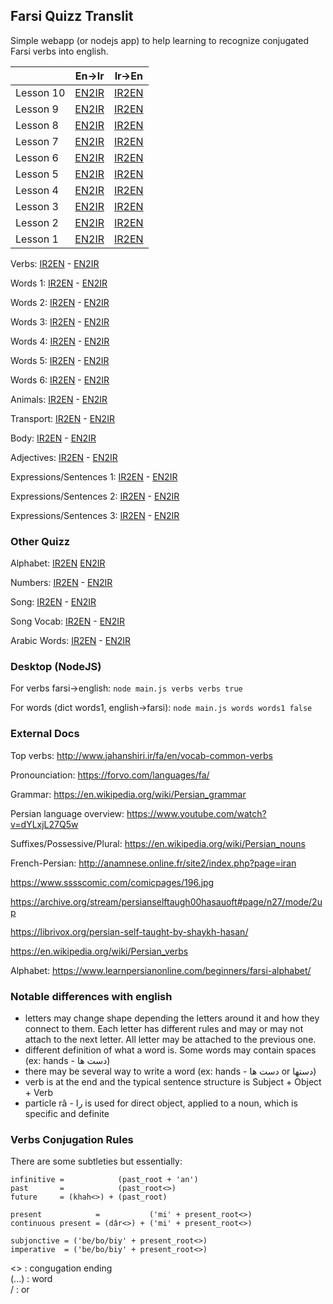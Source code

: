 ## Farsi Quizz Translit

Simple webapp (or nodejs app) to help learning to recognize conjugated Farsi verbs into english.

|  | En->Ir | Ir->En |
| ------ | ------ | ------ |
| Lesson 10 | [EN2IR](http://htmlpreview.github.io/?https://github.com/benji/farsi-quizz-translit/blob/master/www/index.html?quizz_type=words&quizz_dict=lesson10&quizz_far2eng=false) | [IR2EN](http://htmlpreview.github.io/?https://github.com/benji/farsi-quizz-translit/blob/master/www/index.html?quizz_type=words&quizz_dict=lesson10&quizz_far2eng=true) |
| Lesson 9 | [EN2IR](http://htmlpreview.github.io/?https://github.com/benji/farsi-quizz-translit/blob/master/www/index.html?quizz_type=words&quizz_dict=lesson9&quizz_far2eng=false) | [IR2EN](http://htmlpreview.github.io/?https://github.com/benji/farsi-quizz-translit/blob/master/www/index.html?quizz_type=words&quizz_dict=lesson9&quizz_far2eng=true) |
| Lesson 8 | [EN2IR](http://htmlpreview.github.io/?https://github.com/benji/farsi-quizz-translit/blob/master/www/index.html?quizz_type=words&quizz_dict=lesson9&quizz_far2eng=false) | [IR2EN](http://htmlpreview.github.io/?https://github.com/benji/farsi-quizz-translit/blob/master/www/index.html?quizz_type=words&quizz_dict=lesson8&quizz_far2eng=true) |
| Lesson 7 | [EN2IR](http://htmlpreview.github.io/?https://github.com/benji/farsi-quizz-translit/blob/master/www/index.html?quizz_type=words&quizz_dict=lesson7&quizz_far2eng=false) | [IR2EN](http://htmlpreview.github.io/?https://github.com/benji/farsi-quizz-translit/blob/master/www/index.html?quizz_type=words&quizz_dict=lesson7&quizz_far2eng=true) |
| Lesson 6 | [EN2IR](http://htmlpreview.github.io/?https://github.com/benji/farsi-quizz-translit/blob/master/www/index.html?quizz_type=words&quizz_dict=lesson6&quizz_far2eng=false) | [IR2EN](http://htmlpreview.github.io/?https://github.com/benji/farsi-quizz-translit/blob/master/www/index.html?quizz_type=words&quizz_dict=lesson6&quizz_far2eng=true) |
| Lesson 5 | [EN2IR](http://htmlpreview.github.io/?https://github.com/benji/farsi-quizz-translit/blob/master/www/index.html?quizz_type=words&quizz_dict=lesson5&quizz_far2eng=false) | [IR2EN](http://htmlpreview.github.io/?https://github.com/benji/farsi-quizz-translit/blob/master/www/index.html?quizz_type=words&quizz_dict=lesson5&quizz_far2eng=true) |
| Lesson 4 | [EN2IR](http://htmlpreview.github.io/?https://github.com/benji/farsi-quizz-translit/blob/master/www/index.html?quizz_type=words&quizz_dict=lesson4&quizz_far2eng=false) | [IR2EN](http://htmlpreview.github.io/?https://github.com/benji/farsi-quizz-translit/blob/master/www/index.html?quizz_type=words&quizz_dict=lesson4&quizz_far2eng=true) |
| Lesson 3 | [EN2IR](http://htmlpreview.github.io/?https://github.com/benji/farsi-quizz-translit/blob/master/www/index.html?quizz_type=words&quizz_dict=lesson3&quizz_far2eng=false) | [IR2EN](http://htmlpreview.github.io/?https://github.com/benji/farsi-quizz-translit/blob/master/www/index.html?quizz_type=words&quizz_dict=lesson3&quizz_far2eng=true) |
| Lesson 2 | [EN2IR](http://htmlpreview.github.io/?https://github.com/benji/farsi-quizz-translit/blob/master/www/index.html?quizz_type=words&quizz_dict=lesson2&quizz_far2eng=false) | [IR2EN](http://htmlpreview.github.io/?https://github.com/benji/farsi-quizz-translit/blob/master/www/index.html?quizz_type=words&quizz_dict=lesson2&quizz_far2eng=true) |
| Lesson 1 | [EN2IR](http://htmlpreview.github.io/?https://github.com/benji/farsi-quizz-translit/blob/master/www/index.html?quizz_type=words&quizz_dict=lesson1&quizz_far2eng=false) | [IR2EN](http://htmlpreview.github.io/?https://github.com/benji/farsi-quizz-translit/blob/master/www/index.html?quizz_type=words&quizz_dict=lesson1&quizz_far2eng=true) |


Verbs: [IR2EN](http://htmlpreview.github.io/?https://github.com/benji/farsi-quizz-translit/blob/master/www/index.html?quizz_type=verbs&quizz_dict=verbs&quizz_far2eng=true) - [EN2IR](http://htmlpreview.github.io/?https://github.com/benji/farsi-quizz-translit/blob/master/www/index.html?quizz_type=verbs&quizz_dict=verbs&quizz_far2eng=false)

Words 1: [IR2EN](http://htmlpreview.github.io/?https://github.com/benji/farsi-quizz-translit/blob/master/www/index.html?quizz_type=words&quizz_dict=words1&quizz_far2eng=true) - [EN2IR](http://htmlpreview.github.io/?https://github.com/benji/farsi-quizz-translit/blob/master/www/index.html?quizz_type=words&quizz_dict=words1&quizz_far2eng=false)

Words 2: [IR2EN](http://htmlpreview.github.io/?https://github.com/benji/farsi-quizz-translit/blob/master/www/index.html?quizz_type=words&quizz_dict=words2&quizz_far2eng=true) - [EN2IR](http://htmlpreview.github.io/?https://github.com/benji/farsi-quizz-translit/blob/master/www/index.html?quizz_type=words&quizz_dict=words2&quizz_far2eng=false)

Words 3: [IR2EN](http://htmlpreview.github.io/?https://github.com/benji/farsi-quizz-translit/blob/master/www/index.html?quizz_type=words&quizz_dict=words3&quizz_far2eng=true) - [EN2IR](http://htmlpreview.github.io/?https://github.com/benji/farsi-quizz-translit/blob/master/www/index.html?quizz_type=words&quizz_dict=words3&quizz_far2eng=false)  

Words 4: [IR2EN](http://htmlpreview.github.io/?https://github.com/benji/farsi-quizz-translit/blob/master/www/index.html?quizz_type=words&quizz_dict=words4&quizz_far2eng=true) - [EN2IR](http://htmlpreview.github.io/?https://github.com/benji/farsi-quizz-translit/blob/master/www/index.html?quizz_type=words&quizz_dict=words4&quizz_far2eng=false)  

Words 5: [IR2EN](http://htmlpreview.github.io/?https://github.com/benji/farsi-quizz-translit/blob/master/www/index.html?quizz_type=words&quizz_dict=words5&quizz_far2eng=true) - [EN2IR](http://htmlpreview.github.io/?https://github.com/benji/farsi-quizz-translit/blob/master/www/index.html?quizz_type=words&quizz_dict=words5&quizz_far2eng=false)  

Words 6: [IR2EN](http://htmlpreview.github.io/?https://github.com/benji/farsi-quizz-translit/blob/master/www/index.html?quizz_type=words&quizz_dict=words6&quizz_far2eng=true) - [EN2IR](http://htmlpreview.github.io/?https://github.com/benji/farsi-quizz-translit/blob/master/www/index.html?quizz_type=words&quizz_dict=words6&quizz_far2eng=false)  

Animals: [IR2EN](http://htmlpreview.github.io/?https://github.com/benji/farsi-quizz-translit/blob/master/www/index.html?quizz_type=words&quizz_dict=animals&quizz_far2eng=true) - [EN2IR](http://htmlpreview.github.io/?https://github.com/benji/farsi-quizz-translit/blob/master/www/index.html?quizz_type=words&quizz_dict=animals&quizz_far2eng=false)  

Transport: [IR2EN](http://htmlpreview.github.io/?https://github.com/benji/farsi-quizz-translit/blob/master/www/index.html?quizz_type=words&quizz_dict=transport&quizz_far2eng=true) - [EN2IR](http://htmlpreview.github.io/?https://github.com/benji/farsi-quizz-translit/blob/master/www/index.html?quizz_type=words&quizz_dict=transport&quizz_far2eng=false)  

Body: [IR2EN](http://htmlpreview.github.io/?https://github.com/benji/farsi-quizz-translit/blob/master/www/index.html?quizz_type=words&quizz_dict=body&quizz_far2eng=true) - [EN2IR](http://htmlpreview.github.io/?https://github.com/benji/farsi-quizz-translit/blob/master/www/index.html?quizz_type=words&quizz_dict=body&quizz_far2eng=false)  

Adjectives: [IR2EN](http://htmlpreview.github.io/?https://github.com/benji/farsi-quizz-translit/blob/master/www/index.html?quizz_type=words&quizz_dict=adjectives&quizz_far2eng=true) - [EN2IR](http://htmlpreview.github.io/?https://github.com/benji/farsi-quizz-translit/blob/master/www/index.html?quizz_type=words&quizz_dict=adjectives&quizz_far2eng=false)  

Expressions/Sentences 1: [IR2EN](http://htmlpreview.github.io/?https://github.com/benji/farsi-quizz-translit/blob/master/www/index.html?quizz_type=words&quizz_dict=expr1&quizz_far2eng=true) - [EN2IR](http://htmlpreview.github.io/?https://github.com/benji/farsi-quizz-translit/blob/master/www/index.html?quizz_type=words&quizz_dict=expr1&quizz_far2eng=false)  

Expressions/Sentences 2: [IR2EN](http://htmlpreview.github.io/?https://github.com/benji/farsi-quizz-translit/blob/master/www/index.html?quizz_type=words&quizz_dict=expr2&quizz_far2eng=true) - [EN2IR](http://htmlpreview.github.io/?https://github.com/benji/farsi-quizz-translit/blob/master/www/index.html?quizz_type=words&quizz_dict=expr2&quizz_far2eng=false)

Expressions/Sentences 3: [IR2EN](http://htmlpreview.github.io/?https://github.com/benji/farsi-quizz-translit/blob/master/www/index.html?quizz_type=words&quizz_dict=expr3&quizz_far2eng=true) - [EN2IR](http://htmlpreview.github.io/?https://github.com/benji/farsi-quizz-translit/blob/master/www/index.html?quizz_type=words&quizz_dict=expr3&quizz_far2eng=false)

### Other Quizz

Alphabet: [IR2EN](http://htmlpreview.github.io/?https://github.com/benji/farsi-quizz-translit/blob/master/www/index.html?quizz_type=words&quizz_dict=alphabet&quizz_far2eng=true) [EN2IR](http://htmlpreview.github.io/?https://github.com/benji/farsi-quizz-translit/blob/master/www/index.html?quizz_type=words&quizz_dict=alphabet&quizz_far2eng=false)

Numbers: [IR2EN](http://htmlpreview.github.io/?https://github.com/benji/farsi-quizz-translit/blob/master/www/index.html?quizz_type=words&quizz_dict=numbers&quizz_far2eng=true) - [EN2IR](http://htmlpreview.github.io/?https://github.com/benji/farsi-quizz-translit/blob/master/www/index.html?quizz_type=words&quizz_dict=numbers&quizz_far2eng=false)  

Song: [IR2EN](http://htmlpreview.github.io/?https://github.com/benji/farsi-quizz-translit/blob/master/www/index.html?quizz_type=words&quizz_dict=song&quizz_far2eng=true&quizz_rand=false) - [EN2IR](http://htmlpreview.github.io/?https://github.com/benji/farsi-quizz-translit/blob/master/www/index.html?quizz_type=words&quizz_dict=song&quizz_far2eng=false&quizz_rand=false)

Song Vocab: [IR2EN](http://htmlpreview.github.io/?https://github.com/benji/farsi-quizz-translit/blob/master/www/index.html?quizz_type=words&quizz_dict=song-vocab&quizz_far2eng=true&quizz_rand=true) - [EN2IR](http://htmlpreview.github.io/?https://github.com/benji/farsi-quizz-translit/blob/master/www/index.html?quizz_type=words&quizz_dict=song-vocab&quizz_far2eng=false&quizz_rand=true)

Arabic Words: [IR2EN](http://htmlpreview.github.io/?https://github.com/benji/farsi-quizz-translit/blob/master/www/index.html?quizz_type=words&quizz_dict=arabic&quizz_far2eng=true&quizz_rand=true) - [EN2IR](http://htmlpreview.github.io/?https://github.com/benji/farsi-quizz-translit/blob/master/www/index.html?quizz_type=words&quizz_dict=arabic&quizz_far2eng=false&quizz_rand=true)

### Desktop (NodeJS)

For verbs farsi->english:
`node main.js verbs verbs true`

For words (dict words1, english->farsi):
`node main.js words words1 false`

### External Docs

Top verbs: http://www.jahanshiri.ir/fa/en/vocab-common-verbs

Pronounciation: https://forvo.com/languages/fa/

Grammar: https://en.wikipedia.org/wiki/Persian_grammar

Persian language overview: https://www.youtube.com/watch?v=dYLxjL27Q5w

Suffixes/Possessive/Plural: https://en.wikipedia.org/wiki/Persian_nouns

French-Persian: http://anamnese.online.fr/site2/index.php?page=iran

https://www.sssscomic.com/comicpages/196.jpg

https://archive.org/stream/persianselftaugh00hasauoft#page/n27/mode/2up

https://librivox.org/persian-self-taught-by-shaykh-hasan/

https://en.wikipedia.org/wiki/Persian_verbs

Alphabet: https://www.learnpersianonline.com/beginners/farsi-alphabet/

### Notable differences with english

- letters may change shape depending the letters around it and how they connect to them. Each letter has different rules and may or may not attach to the next letter. All letter may be attached to the previous one.
- different definition of what a word is. Some words may contain spaces (ex: hands - دست ها)
- there may be several way to write a word (ex: hands - دست ها or دستها)
- verb is at the end and the typical sentence structure is Subject + Object + Verb
- particle râ - را is used for direct object, applied to a noun, which is specific and definite

### Verbs Conjugation Rules

There are some subtleties but essentially:

```
infinitive =            (past_root + 'an')
past       =            (past_root<>)
future     = (khah<>) + (past_root)

present            =           ('mi' + present_root<>)
continuous present = (dâr<>) + ('mi' + present_root<>)

subjonctive = ('be/bo/biy' + present_root<>)
imperative  = ('be/bo/biy' + present_root<>)
```

<> : congugation ending  
(...) : word  
/ : or
